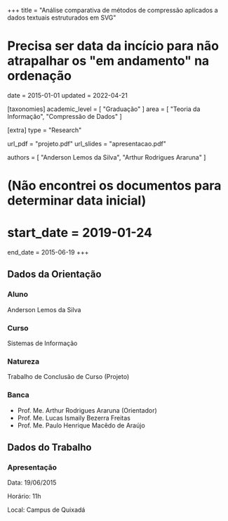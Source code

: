 +++
title = "Análise comparativa de métodos de compressão aplicados a dados textuais estruturados em SVG"
# Precisa ser data da incício para não atrapalhar os "em andamento" na ordenação
date = 2015-01-01
updated = 2022-04-21

[taxonomies]
academic_level = [ "Graduação" ]
area = [ "Teoria da Informação", "Compressão de Dados" ]

[extra]
type = "Research"

url_pdf = "projeto.pdf"
url_slides = "apresentacao.pdf"

authors = [ "Anderson Lemos da Silva", "Arthur Rodrigues Araruna" ]

# (Não encontrei os documentos para determinar data inicial)
# start_date = 2019-01-24
end_date = 2015-06-19
+++

## Dados da Orientação

### Aluno

Anderson Lemos da Silva

### Curso

Sistemas de Informação

### Natureza

Trabalho de Conclusão de Curso (Projeto)

### Banca

- Prof. Me. Arthur Rodrigues Araruna (Orientador)
- Prof. Me. Lucas Ismaily Bezerra Freitas
- Prof. Me. Paulo Henrique Macêdo de Araújo

## Dados do Trabalho

### Apresentação

Data: 19/06/2015

Horário: 11h

Local: Campus de Quixadá
